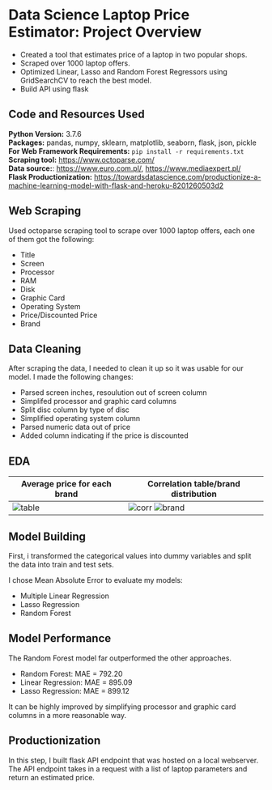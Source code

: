 # Data Science Laptop Price Estimator: Project Overview
* Created a tool that estimates price of a laptop in two popular shops.
* Scraped over 1000 laptop offers.
* Optimized Linear, Lasso and Random Forest Regressors using GridSearchCV to reach the best model.
* Build API using flask

## Code and Resources Used
**Python Version:** 3.7.6  
**Packages:** pandas, numpy, sklearn, matplotlib, seaborn, flask, json, pickle  
**For Web  Framework Requirements:** ```pip install -r requirements.txt```  
**Scraping tool:** https://www.octoparse.com/  
**Data source:**: https://www.euro.com.pl/, https://www.mediaexpert.pl/  
**Flask Productionization:** https://towardsdatascience.com/productionize-a-machine-learning-model-with-flask-and-heroku-8201260503d2

## Web Scraping
Used octoparse scraping tool to scrape over 1000 laptop offers, each one of them got the following:
* Title
* Screen
* Processor
* RAM
* Disk
* Graphic Card
* Operating System
* Price/Discounted Price
* Brand

## Data Cleaning
After scraping the data, I needed to clean it up so it was usable for our model. I made the following changes:
* Parsed screen inches, resoulution out of screen column
* Simplifed processor and graphic card columns 
* Split disc column by type of disc
* Simplified operating system column
* Parsed numeric data out of price
* Added column indicating if the price is discounted

## EDA

Average price for each brand | Correlation table/brand distribution
------------ | -------------
![table](https://user-images.githubusercontent.com/70210449/94145932-88522380-fe73-11ea-83c5-7df7f66f6775.png) | ![corr](https://user-images.githubusercontent.com/70210449/94145720-43c68800-fe73-11ea-9994-a490b99a04a5.png) ![brand](https://user-images.githubusercontent.com/70210449/94145898-7a040780-fe73-11ea-9b49-233993785bfa.png)

## Model Building
First, i transformed the categorical values into dummy variables and split the data into train and test sets.

I chose Mean Absolute Error to evaluate my models:
* Multiple Linear Regression 
* Lasso Regression
* Random Forest

## Model Performance
The Random Forest model far outperformed the other approaches.
* Random Forest: MAE = 792.20
* Linear Regression: MAE = 895.09
* Lasso Regression: MAE = 899.12

It can be highly improved by simplifying processor and graphic card columns in a more reasonable way.
## Productionization
In this step, I built flask API endpoint that was hosted on a local webserver. The API endpoint takes in a request with a list of laptop parameters and return an estimated price.
